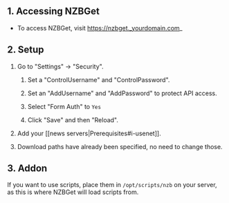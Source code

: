 ## 1. Accessing NZBGet

- To access NZBGet, visit https://nzbget._yourdomain.com_

## 2. Setup

1. Go to "Settings" -> "Security".
 
    1. Set a "ControlUsername" and "ControlPassword".

    1. Set an "AddUsername" and "AddPassword" to protect API access. 

    1. Select "Form Auth" to `Yes`

    1. Click "Save" and then "Reload".

1. Add your [[news servers|Prerequisites#i-usenet]].

1. Download paths have already been specified, no need to change those.

## 3. Addon

If you want to use scripts, place them in `/opt/scripts/nzb` on your server, as this is where NZBGet will load scripts from.